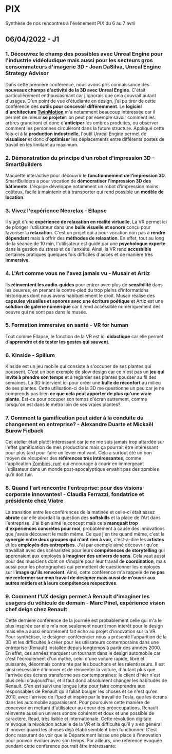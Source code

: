 # PIX
Synthèse de nos rencontres à l'événement PIX du 6 au 7 avril

## 06/04/2022 - J1

### 1. Découvrez le champ des possibles avec Unreal Engine pour l'industrie vidéoludique mais aussi pour les secteurs gros consommateurs d'imagerie 3D - Joan DaSilva, Unreal Engine Strategy Advisor

Dans cette première conférence, nous avons pris connaissance des **nouveaux champs d'activité de la 3D avec Unreal Engine**. C'était particulièrement enthousiasmant car j'ignorais que cela couvrait autant d'usages. D'un point de vue d'étudiante en design, j'ai pu tirer de cette conférence des **outils pour concevoir différemment**. Le **logiciel d'architecture [TwinMotion](https://www.twinmotion.com/)** m'a notamment beaucoup intéressée car il permet de mieux **se projeter**: on peut par exemple savoir comment les arbres grandiront et donc d'**anticiper** les ombres produites, ou observer comment les personnes circuleront dans la future structure. Appliqué cette fois-ci à la **production industrielle**, l'outil Unreal Engine permet de **visualiser** et donc d'**optimiser** les déplacements entre différents postes de travail en les limitant au maximum. 

### 2. Démonstration du principe d'un robot d'impression 3D - SmartBuilders

Maquette interactive pour découvrir le **fonctionnement de l'impression 3D**. SmartBuilders a pour vocation de **démocratiser l'impression 3D des bâtiments**. L'équipe développe notamment un robot d'impression moins coûteux, facile à maintenir et à transporter qui rend possible un **modèle de location**.

### 3. Vivez l'expérience Neorelax - Ellapse

Il s'agit d'une **expérience de relaxation en réalité virtuelle**. La VR permet ici de plonger l'utilisateur dans une **bulle visuelle et sonore** conçu pour favoriser la **relaxatio**n. C'est un projet qui a pour vocation non pas à **rendre dépendant** mais à offrir des **méthodes de relaxation**. En effet, tout au long de la séance de 10 min, l'utilisateur est guidé par une **psychologue experte** dans la gestion du stress et de l'anxiété. Ainsi, la VR rend **accessible** certaines pratiques quelques fois difficiles d'accès et de manière très **immersive**.

### 4. L'Art comme vous ne l'avez jamais vu - Musair et Artiz

Ils **réinventent les audio-guides** pour entrer avec plus de **sensibilité** dans les oeuvres, en prenant le contre-pied du trop pleins d'informations historiques dont nous avons habituellement le droit. Musair réalise des **capsules visuelles et sonores avec une écriture poétique** et Artiz est une **solution de galerie numérique** car il rend accessible numériquement des oeuvre qui ne sont pas dans le musée.

### 5. Formation immersive en santé - VR for human

Tout comme Ellapse, le fonction de la VR est ici **didactique** car elle permet d'**apprendre et de tester les gestes qui sauvent**. 

### 6. Kinside - Spilium

Kinside est un jeu mobile qui consiste à s'occuper de ses plantes qui poussent. C'est un bon exemple de slow design car ce n'est pas un **jeu qui invite à prendre son temps** et à regarder ses plantes pousser au fil des semaines. La 3D intervient ici pour créer une **bulle de réconfort** au milieu de ses plantes. Cette utilisation-ci de la 3D me questionne un peu car je ne comprends pas bien **ce que cela peut apporter de plus qu'une vraie plante**. Est-ce pour occuper son temps d'écran autrement, comme lorsqu'on est dans le métro loin de ses vraies plantes?  

### 7. Comment la gamification peut aider à la conduite du changement en entreprise? - Alexandre Duarte et Mickaël Burow Fidback

Cet atelier était plutôt intéressant car je ne me suis jamais trop attardée sur l'effet gamification de mes productions mais ça pourrait être intéressant pour plus tard pour faire un levier motivant. Cela a surtout été un bon moyen de récupérer des **références très intéressantes**, comme l'application [Zombies, run!](https://apps.apple.com/us/app/zombies-run/id503519713) qui encourage à courir en immergeant l'utilisateur dans un monde post-apocalyptique envahit pas des zombies qu'il doit fuir. 

### 8. Quand l'art rencontre l'entreprise: pour des visions corporate innovantes! - Claudia Ferrazzi, fondatrice et présidente chez Viatre

La transition entre les conférences de la matinée et celle-ci était assez **abrute** car elle abordait la question des **softskills** et la place de l'Art dans l'entreprise. J'ai bien aimé le concept mais cela **manquait trop d'expériences concrètes pour moi**, probablement à cause des innovations que j'avais découvert le matin même. Ce que j'en tire quand même, c'est la **synergie entre deux groupes qui n'ont rien à voir,** c'est-à-dire les **artistes** et les **employés des entreprises**. J'ai par exemple aimé découvrir qu'on travaillait avec des scénaristes pour leurs **compétences de storytelling** qui apprenaient aux employés à **imaginer des univers de sens**. Cela vaut aussi pour des musiciens dont on s'inspire pour leur travail de **coordination**, mais aussi pour les photographes qui permettent de questionner les employés sur l'**image qu'ils renvoient**. Ainsi, cette conférence m'a rappelé de **ne pas me renfermer sur mon travail de designer mais aussi de m'ouvrir aux autres métiers et à leurs compétences respectives**.

### 9. Comment l'UX design permet à Renault d'imaginer les usagers du véhicule de demain - Marc Pinel, expérience vision chef deign chez Renault

Cette dernière conférence de la journée est probablement celle qui m'a le plus inspirée car elle m'a non seulement nourrit mon interêt pour le design mais elle a aussi énormément fait écho au projet d'innovation sur la VR. Pour synthétiser, le designer-conférencier nous a présenté l'apparition de la 3D et les difficultés à créer pour les utilisateurs contemporains dans une entreprise (Renault) installée depuis longtemps à partir des années 2000. En effet, ces années marquent un tournant dans le design automobile car c'est l'écroulement d'un mythe, celui d'une voiture rapide, libre et puissante, désormais contrainte par les bouchons et les ralentisseurs. Il est ainsi nécessaire d'innover et de réinventer la voiture, d'autant plus que l'arrivée des écrans transforme ses contemporaines: le client d'hier n'est plus celui d'aujourd'hui, et il faut donc absolument changer les habitudes de Renault. S'en est suivi une longue lutte pour faire comprendre aux responsables de Renault qu'il fallait bouger les choses et ce n'est qu'en 2010, avec l'arrivée de l'Ipad et inspiré par le travail de Tesla, que les écrans dans les automobile apparaissent. Pour poursuivre cette manière de concevoir en mettant d'utilisateur au coeur des préoccupations, Renault réinvente aussi un univers sonore cohérent et doux et une possible de caractère, Read, très lisible et internationale. Cette révolution digitale m'évoque la révolution actuelle de la VR et la difficulté qu'il y a en général d'innover quand les choses déjà établi semblent bien fonctionner. C'est donc rassurant de voir que le Département laisse une place à l'innovation pour pouvoir évoluer avec son temps. Par ailleurs, une référence évoquée pendant cette conférence pourrait être intéressante:  


